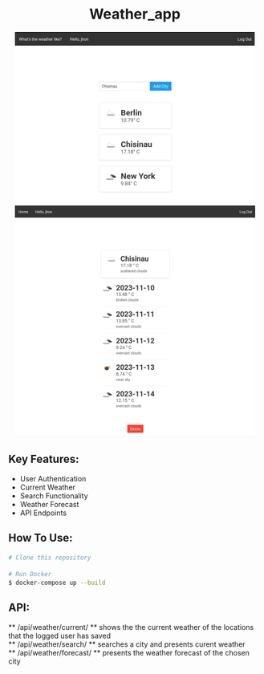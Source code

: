 
<h1 align="center">
  <br>
  Weather_app
  <br>
</h1>
<p align="center">
<img src="img/img1.png" alt="Demo Image 1" title=" ">
<img src="img/img2.png" alt="Demo Image 1" title=" ">
</p>

## Key Features:

* User Authentication
* Current Weather
* Search Functionality
* Weather Forecast
* API Endpoints

## How To Use:

```bash
# Clone this repository

# Run Docker
$ docker-compose up --build

```

##  API:
** /api/weather/current/ ** shows the the current weather of the locations that the logged user has saved
<br>
** /api/weather/search/<city> ** searches a city and presents curent weather
<br>
** /api/weather/forecast/<city>  ** presents the weather forecast of the chosen city
<br>

